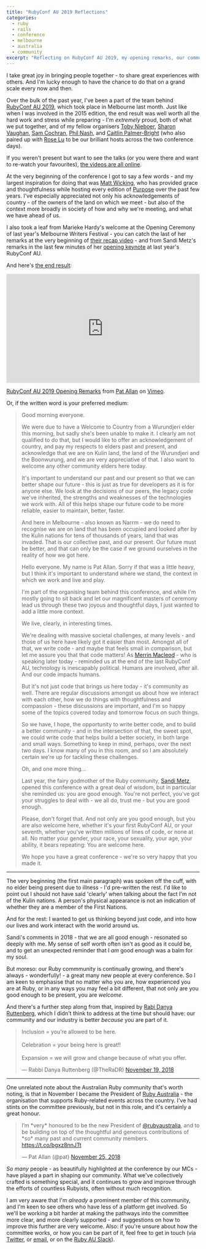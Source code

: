```yaml
---
title: "RubyConf AU 2019 Reflections"
categories:
  - ruby
  - rails
  - conference
  - melbourne
  - australia
  - community
excerpt: "Reflecting on RubyConf AU 2019, my opening remarks, our community, and my position within Ruby Australia"
---
```

I take great joy in bringing people together - to share great experiences with others. And I'm lucky enough to have the chance to do that on a grand scale every now and then.

Over the bulk of the past year, I've been a part of the team behind [RubyConf AU 2019](https://rubyconf.org.au/2019), which took place in Melbourne last month. Just like when I was involved in the 2015 edition, the end result was well worth all the hard work and stress while preparing - I'm _extremely_ proud, both of what we put together, and of my fellow organisers [Toby Nieboer](https://twitter.com/tcn33), [Sharon Vaughan](https://twitter.com/Sharon_AV), [Sam Cochran](https://twitter.com/sj26), [Phil Nash](https://twitter.com/philnash), and [Caitlin Palmer-Bright](https://twitter.com/CaitlinPB) (who also paired up with [Rose Lu](https://twitter.com/plainricedinner) to be our brilliant hosts across the two conference days).

If you weren't present but want to see the talks (or you were there and want to re-watch your favourites), [the videos are all online](https://www.youtube.com/playlist?list=PL9_jjLrTYxc3dTbvb8fIuzDFGTCaEdO3a).

At the very beginning of the conference I got to say a few words - and my largest inspiration for doing that was [Matt Wicking](https://twitter.com/mattwicking), who has provided grace and thoughtfulness while hosting every edition of [Purpose](https://purpose.do) over the past few years. I've especially appreciated not only his acknowledgements of country - of the owners of the land on which we meet - but also of the context more broadly in society of how and why we're meeting, and what we have ahead of us.

I also took a leaf from Marieke Hardy's welcome at the Opening Ceremony of last year's Melbourne Writers Festival - you can catch the last of her remarks at the very beginning of [their recap video](https://www.youtube.com/watch?v=yJact5KZRyg) - and from Sandi Metz's remarks in the last few minutes of her [opening keynote](https://www.youtube.com/watch?v=Y3k7tHll3RY) at last year's RubyConf AU.

And here's [the end result](https://vimeo.com/316344482):

<div style="padding:56.25% 0 0 0;position:relative;"><iframe src="https://player.vimeo.com/video/316344482" style="position:absolute;top:0;left:0;width:100%;height:100%;" frameborder="0" webkitallowfullscreen mozallowfullscreen allowfullscreen></iframe></div><script src="https://player.vimeo.com/api/player.js"></script>
<p><a href="https://vimeo.com/316344482">RubyConf AU 2019 Opening Remarks</a> from <a href="https://vimeo.com/patallan">Pat Allan</a> on <a href="https://vimeo.com">Vimeo</a>.</p>

Or, if the written word is your preferred medium:

> Good morning everyone.
>
> We were due to have a Welcome to Country from a Wurundjeri elder this morning, but sadly she's been unable to make it. I clearly am not qualified to do that, but I would like to offer an acknowledgement of country, and pay my respects to elders past and present, and acknowledge that we are on Kulin land, the land of the Wurundjeri and the Boonwurung, and we are very appreciative of that. I also want to welcome any other community elders here today.
>
> It's important to understand our past and our present so that we can better shape our future - this is just as true for developers as it is for anyone else. We look at the decisions of our peers, the legacy code we've inherited, the strengths and weaknesses of the technologies we work with. All of this helps shape our future code to be more reliable, easier to maintain, better, faster.
>
> And here in Melbourne - also known as Narrm - we do need to recognise we are on land that has been occupied and looked after by the Kulin nations for tens of thousands of years, land that was invaded. That is our collective past, and our present. Our future must be better, and that can only be the case if we ground ourselves in the reality of how we got here.
>
> Hello everyone. My name is Pat Allan. Sorry if that was a little heavy, but I think it's important to understand where we stand, the context in which we work and live and play.
>
> I'm part of the organising team behind this conference, and while I'm mostly going to sit back and let our magnificent masters of ceremony lead us through these two joyous and thoughtful days, I just wanted to add a little more context.
>
> We live, clearly, in interesting times.
>
> We're dealing with massive societal challenges, at many levels - and those of us here have likely got it easier than most. Amongst all of that, we write code - and maybe that feels small in comparison, but let me assure you that that code matters! As [Merrin Macleod](https://twitter.com/merxplat) - who is speaking later today - reminded us at the end of the last RubyConf AU, technology is inescapably political. Humans are involved, after all. And our code impacts humans.
>
> But it's not just code that brings us here today - it's community as well. There are regular discussions amongst us about how we interact with each other, how we do things with thoughtfulness and compassion - these discussions are important, and I'm so happy some of the topics covered today and tomorrow focus on such things.
>
> So we have, I hope, the opportunity to write better code, and to build a better community - and in the intersection of that, the sweet spot, we could write code that helps build a better society, in both large and small ways. Something to keep in mind, perhaps, over the next two days. I know many of you in this room, and so I am absolutely certain we’re up for tackling these challenges.
>
> Oh, and one more thing…
>
> Last year, the fairy godmother of the Ruby community, [Sandi Metz](https://twitter.com/sandimetz), opened this conference with a great deal of wisdom, but in particular she reminded us: you are good enough. You're not perfect, you've got your struggles to deal with - we all do, trust me - but you are good enough.
>
> Please, don't forget that. And not only are you good enough, but you are also welcome here, whether it's your first RubyConf AU, or your seventh, whether you’ve written millions of lines of code, or none at all. No matter your gender, your race, your sexuality, your age, your ability, it bears repeating: You are welcome here.
>
> We hope you have a great conference - we're so very happy that you made it.

---

The very beginning (the first main paragraph) was spoken off the cuff, with no elder being present due to illness - I'd pre-written the rest. I'd like to point out I should not have said 'clearly' when talking about the fact I'm not of the Kulin nations. A person's physical appearance is not an indication of whether they are a member of the First Nations.

And for the rest: I wanted to get us thinking beyond just code, and into how our lives and work interact with the world around us.

Sandi's comments in 2018 - that we are all good enough - resonated so deeply with me. My sense of self worth often isn't as good as it could be, and to get an unexpected reminder that I _am_ good enough was a balm for my soul.

But moreso: our Ruby commmunity is continually growing, and there's always - wonderfully! - a great many new people at every conference. So I am keen to emphasise that no matter who you are, how experienced you are at Ruby, or in any ways you may feel a bit different, that not only are you good enough to be present, you are _welcome_.

And there's a further step along from that, inspired by [Rabi Danya Ruttenberg](https://twitter.com/TheRaDR), which I didn't think to address at the time but should have: our community and our industry is better _because_ you are part of it.

<blockquote class="twitter-tweet" data-lang="en"><p lang="en" dir="ltr">Inclusion = you’re allowed to be here. <br><br>Celebration = your being here is great!! <br><br>Expansion = we will grow and change because of what you offer.</p>&mdash; Rabbi Danya Ruttenberg (@TheRaDR) <a href="https://twitter.com/TheRaDR/status/1064533370250637312?ref_src=twsrc%5Etfw">November 19, 2018</a></blockquote> <script async src="https://platform.twitter.com/widgets.js" charset="utf-8"></script>

---

One unrelated note about the Australian Ruby community that's worth noting, is that in November I became the President of [Ruby Australia](https://ruby.org.au) - the organisation that supports Ruby-related events across the country. I've had stints on the committee previously, but not in this role, and it's certainly a great honour.

<blockquote class="twitter-tweet" data-lang="en"><p lang="en" dir="ltr">I’m *very* honoured to be the new President of <a href="https://twitter.com/rubyaustralia?ref_src=twsrc%5Etfw">@rubyaustralia</a>, and to be building on top of the thoughtful and generous contributions of *so* many past and current community members. <a href="https://t.co/bgxz8nnJTt">https://t.co/bgxz8nnJTt</a></p>&mdash; Pat Allan (@pat) <a href="https://twitter.com/pat/status/1066834542579732480?ref_src=twsrc%5Etfw">November 25, 2018</a></blockquote> <script async src="https://platform.twitter.com/widgets.js" charset="utf-8"></script>

_So many_ people - as beautifully highlighted at the conference by our MCs - have played a part in shaping our community. What we've collectively crafted is something special, and it continues to grow and improve through the efforts of countless Rubyists, often without much recognition.

I am very aware that I'm _already_ a prominent member of this community, and I'm keen to see others who have less of a platform get involved. So we'll be working a bit harder at making the pathways into the committee more clear, and more clearly supported - and suggestions on how to improve this further are very welcome. Also: if you're unsure about how the committee works, or how you can be part of it, feel free to get in touch (via [Twitter](https://twitter.com/pat), or [email](mailto:pat@-this-domain), or on the [Ruby AU Slack](https://ruby.org.au/slack)).
